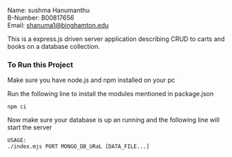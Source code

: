 Name:		sushma Hanumanthu <br>
B-Number:	B00817656<br>
Email:		shanuma1@binghamton.edu<br>

This is a express.js driven server application describing CRUD to carts and books on a database collection.


<h3> To Run this Project </h3>

Make sure you have node.js and npm installed on your pc

Run the following line to install the modules mentioned in package.json
```
npm ci
```
Now make sure your database is up an running and the following line will start the server
```
USAGE:
./index.mjs PORT MONGO_DB_URaL [DATA_FILE...]
```

